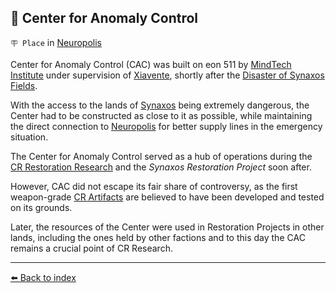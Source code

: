 ## 🏢 Center for Anomaly Control

`🪧 Place` in [Neuropolis](../refs/neuropolis.md)

Center for Anomaly Control (CAC) was built on eon 511 by [MindTech Institute](../refs/mindtech_institute.md) under supervision of [Xiavente](../refs/xiavente.md), shortly after the [Disaster of Synaxos Fields](../timeline/eon0508.md).

With the access to the lands of [Synaxos](../refs/synaxos_fields.md) being extremely dangerous, the Center had to be constructed as close to it as possible, while maintaining the direct connection to [Neuropolis](../refs/neuropolis.md) for better supply lines in the emergency situation.

The Center for Anomaly Control served as a hub of operations during the [CR Restoration Research](../refs/cr_restoration_project.md) and the _Synaxos Restoration Project_ soon after.

However, CAC did not escape its fair share of controversy, as the first weapon-grade [CR Artifacts](../refs/cr_artefacts.md) are believed to have been developed and tested on its grounds.

Later, the resources of the Center were used in Restoration Projects in other lands, including the ones held by other factions and to this day the CAC remains a crucial point of CR Research.


----------
[⬅️ Back to index](/#0330_s)
